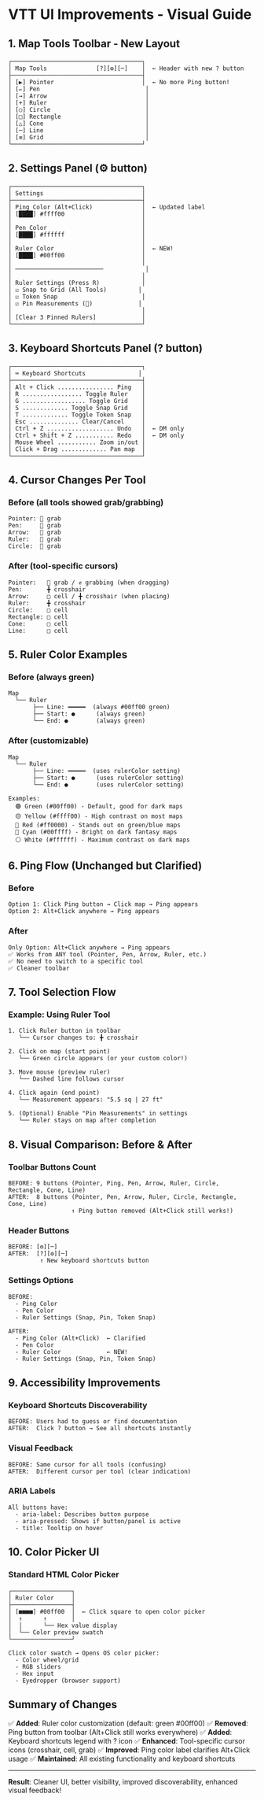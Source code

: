 # VTT UI Improvements - Visual Guide

## 1. Map Tools Toolbar - New Layout

```
┌─────────────────────────────────────┐
│ Map Tools              [?][⚙][─]    │  ← Header with new ? button
├─────────────────────────────────────┤
│ [▶] Pointer                         │  ← No more Ping button!
│ [✏] Pen                              │
│ [→] Arrow                            │
│ [+] Ruler                            │
│ [○] Circle                           │
│ [□] Rectangle                        │
│ [△] Cone                             │
│ [─] Line                             │
│ [≡] Grid                             │
└─────────────────────────────────────┘
```

## 2. Settings Panel (⚙ button)

```
┌─────────────────────────────────────┐
│ Settings                            │
├─────────────────────────────────────┤
│ Ping Color (Alt+Click)              │  ← Updated label
│ [████] #ffff00                      │
│                                     │
│ Pen Color                           │
│ [████] #ffffff                      │
│                                     │
│ Ruler Color                         │  ← NEW!
│ [████] #00ff00                      │
│                                     │
│ ─────────────────────────            │
│                                     │
│ Ruler Settings (Press R)            │
│ ☑ Snap to Grid (All Tools)         │
│ ☑ Token Snap                        │
│ ☑ Pin Measurements (📌)             │
│                                     │
│ [Clear 3 Pinned Rulers]             │
└─────────────────────────────────────┘
```

## 3. Keyboard Shortcuts Panel (? button)

```
┌─────────────────────────────────────┐
│ ⌨️ Keyboard Shortcuts               │
├─────────────────────────────────────┤
│ Alt + Click ................ Ping   │
│ R ................. Toggle Ruler    │
│ G .................. Toggle Grid    │
│ S ............. Toggle Snap Grid    │
│ T ............. Toggle Token Snap   │
│ Esc .............. Clear/Cancel     │
│ Ctrl + Z ................... Undo   │  ← DM only
│ Ctrl + Shift + Z ........... Redo   │  ← DM only
│ Mouse Wheel ........... Zoom in/out │
│ Click + Drag ............. Pan map  │
└─────────────────────────────────────┘
```

## 4. Cursor Changes Per Tool

### Before (all tools showed grab/grabbing)
```
Pointer: 🤚 grab
Pen:     🤚 grab
Arrow:   🤚 grab
Ruler:   🤚 grab
Circle:  🤚 grab
```

### After (tool-specific cursors)
```
Pointer:   🤚 grab / ✊ grabbing (when dragging)
Pen:       ╋ crosshair
Arrow:     □ cell / ╋ crosshair (when placing)
Ruler:     ╋ crosshair
Circle:    □ cell
Rectangle: □ cell
Cone:      □ cell
Line:      □ cell
```

## 5. Ruler Color Examples

### Before (always green)
```
Map
  └── Ruler
       ├── Line: ━━━━━  (always #00ff00 green)
       ├── Start: ●      (always green)
       └── End: ●        (always green)
```

### After (customizable)
```
Map
  └── Ruler
       ├── Line: ━━━━━  (uses rulerColor setting)
       ├── Start: ●      (uses rulerColor setting)
       └── End: ●        (uses rulerColor setting)

Examples:
  🟢 Green (#00ff00) - Default, good for dark maps
  🟡 Yellow (#ffff00) - High contrast on most maps
  🔴 Red (#ff0000) - Stands out on green/blue maps
  🔵 Cyan (#00ffff) - Bright on dark fantasy maps
  ⚪ White (#ffffff) - Maximum contrast on dark maps
```

## 6. Ping Flow (Unchanged but Clarified)

### Before
```
Option 1: Click Ping button → Click map → Ping appears
Option 2: Alt+Click anywhere → Ping appears
```

### After
```
Only Option: Alt+Click anywhere → Ping appears
✅ Works from ANY tool (Pointer, Pen, Arrow, Ruler, etc.)
✅ No need to switch to a specific tool
✅ Cleaner toolbar
```

## 7. Tool Selection Flow

### Example: Using Ruler Tool
```
1. Click Ruler button in toolbar
   └── Cursor changes to: ╋ crosshair

2. Click on map (start point)
   └── Green circle appears (or your custom color!)

3. Move mouse (preview ruler)
   └── Dashed line follows cursor

4. Click again (end point)
   └── Measurement appears: "5.5 sq | 27 ft"

5. (Optional) Enable "Pin Measurements" in settings
   └── Ruler stays on map after completion
```

## 8. Visual Comparison: Before & After

### Toolbar Buttons Count
```
BEFORE: 9 buttons (Pointer, Ping, Pen, Arrow, Ruler, Circle, Rectangle, Cone, Line)
AFTER:  8 buttons (Pointer, Pen, Arrow, Ruler, Circle, Rectangle, Cone, Line)
                  ↑ Ping button removed (Alt+Click still works!)
```

### Header Buttons
```
BEFORE: [⚙][─]
AFTER:  [?][⚙][─]
         ↑ New keyboard shortcuts button
```

### Settings Options
```
BEFORE:
  - Ping Color
  - Pen Color
  - Ruler Settings (Snap, Pin, Token Snap)

AFTER:
  - Ping Color (Alt+Click)  ← Clarified
  - Pen Color
  - Ruler Color             ← NEW!
  - Ruler Settings (Snap, Pin, Token Snap)
```

## 9. Accessibility Improvements

### Keyboard Shortcuts Discoverability
```
BEFORE: Users had to guess or find documentation
AFTER:  Click ? button → See all shortcuts instantly
```

### Visual Feedback
```
BEFORE: Same cursor for all tools (confusing)
AFTER:  Different cursor per tool (clear indication)
```

### ARIA Labels
```
All buttons have:
  - aria-label: Describes button purpose
  - aria-pressed: Shows if button/panel is active
  - title: Tooltip on hover
```

## 10. Color Picker UI

### Standard HTML Color Picker
```
┌─────────────────┐
│ Ruler Color     │
├─────────────────┤
│ [■■■■] #00ff00  │  ← Click square to open color picker
│  ↑      ↑       │
│  │      └── Hex value display
│  └── Color preview swatch
└─────────────────┘

Click color swatch → Opens OS color picker:
  - Color wheel/grid
  - RGB sliders
  - Hex input
  - Eyedropper (browser support)
```

## Summary of Changes

✅ **Added**: Ruler color customization (default: green #00ff00)
✅ **Removed**: Ping button from toolbar (Alt+Click still works everywhere)
✅ **Added**: Keyboard shortcuts legend with ? icon
✅ **Enhanced**: Tool-specific cursor icons (crosshair, cell, grab)
✅ **Improved**: Ping color label clarifies Alt+Click usage
✅ **Maintained**: All existing functionality and keyboard shortcuts

---

**Result**: Cleaner UI, better visibility, improved discoverability, enhanced visual feedback!
